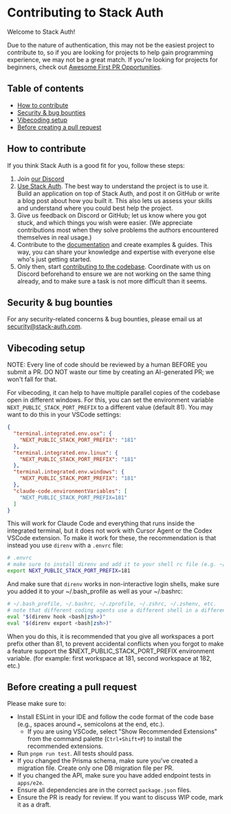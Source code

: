 # Contributing to Stack Auth

Welcome to Stack Auth!

Due to the nature of authentication, this may not be the easiest project to contribute to, so if you are looking for projects to help gain programming experience, we may not be a great match. If you're looking for projects for beginners, check out [Awesome First PR Opportunities](https://github.com/MunGell/awesome-for-beginners).

## Table of contents

<!-- START doctoc generated TOC please keep comment here to allow auto update -->
<!-- DON'T EDIT THIS SECTION, INSTEAD RE-RUN doctoc TO UPDATE -->

- [How to contribute](#how-to-contribute)
- [Security & bug bounties](#security--bug-bounties)
- [Vibecoding setup](#vibecoding-setup)
- [Before creating a pull request](#before-creating-a-pull-request)

<!-- END doctoc generated TOC please keep comment here to allow auto update -->


## How to contribute

If you think Stack Auth is a good fit for you, follow these steps:

1. Join [our Discord](https://discord.stack-auth.com)
2. [Use Stack Auth](https://docs.stack-auth.com/). The best way to understand the project is to use it. Build an application on top of Stack Auth, and post it on GitHub or write a blog post about how you built it. This also lets us assess your skills and understand where you could best help the project.
3. Give us feedback on Discord or GitHub; let us know where you got stuck, and which things you wish were easier. (We appreciate contributions most when they solve problems the authors encountered themselves in real usage.)
4. Contribute to the [documentation](https://docs.stack-auth.com) and create examples & guides. This way, you can share your knowledge and expertise with everyone else who's just getting started.
5. Only then, start [contributing to the codebase](README.md#-development--contribution). Coordinate with us on Discord beforehand to ensure we are not working on the same thing already, and to make sure a task is not more difficult than it seems.


## Security & bug bounties

For any security-related concerns & bug bounties, please email us at [security@stack-auth.com](mailto:security@stack-auth.com).

## Vibecoding setup

NOTE: Every line of code should be reviewed by a human BEFORE you submit a PR. DO NOT waste our time by creating an AI-generated PR; we won't fall for that.

For vibecoding, it can help to have multiple parallel copies of the codebase open in different windows. For this, you can set the environment variable `NEXT_PUBLIC_STACK_PORT_PREFIX` to a different value (default 81). You may want to do this in your VSCode settings:

```json
{
  "terminal.integrated.env.osx": {
    "NEXT_PUBLIC_STACK_PORT_PREFIX": "181"
  },
  "terminal.integrated.env.linux": {
    "NEXT_PUBLIC_STACK_PORT_PREFIX": "181"
  },
  "terminal.integrated.env.windows": {
    "NEXT_PUBLIC_STACK_PORT_PREFIX": "181"
  },
  "claude-code.environmentVariables": [
    "NEXT_PUBLIC_STACK_PORT_PREFIX=181"
  ]
}
```

This will work for Claude Code and everything that runs inside the integrated terminal, but it does not work with Cursor Agent or the Codex VSCode extension. To make it work for these, the recommendation is that instead you use `direnv` with a `.envrc` file:

```sh
# .envrc
# make sure to install direnv and add it to your shell rc file (e.g. ~/.bashrc or ~/.zshrc)
export NEXT_PUBLIC_STACK_PORT_PREFIX=181
```

And make sure that `direnv` works in non-interactive login shells, make sure you added it to your ~/.bash_profile as well as your ~/.bashrc:

```sh
# ~/.bash_profile, ~/.bashrc, ~/.zprofile, ~/.zshrc, ~/.zshenv, etc.
# note that different coding agents use a different shell in a different mode (login, non-login, interactive, non-interactive, etc.); from my experimentation, as of 2025-10-17 on a Mac, Cursor uses non-interactive zsh (requiring ~/.zshenv), whereas Codex uses a non-interactive login bash (requiring ~/.bash_profile). It's easiest to just add these lines of code to all of your shell configs.
eval "$(direnv hook <bash|zsh>)"
eval "$(direnv export <bash|zsh>)"
```

When you do this, it is recommended that you give all workspaces a port prefix other than 81, to prevent accidental conflicts when you forgot to make a feature support the $NEXT_PUBLIC_STACK_PORT_PREFIX environment variable. (for example: first workspace at 181, second workspace at 182, etc.)

## Before creating a pull request

Please make sure to:

- Install ESLint in your IDE and follow the code format of the code base (e.g., spaces around `=`, semicolons at the end, etc.).
  - If you are using VSCode, select "Show Recommended Extensions" from the command palette (`Ctrl+Shift+P`) to install the recommended extensions.
- Run `pnpm run test`. All tests should pass.
- If you changed the Prisma schema, make sure you've created a migration file. Create only one DB migration file per PR.
- If you changed the API, make sure you have added endpoint tests in `apps/e2e`.
- Ensure all dependencies are in the correct `package.json` files.
- Ensure the PR is ready for review. If you want to discuss WIP code, mark it as a draft.
